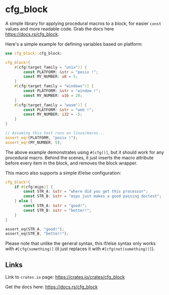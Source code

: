 # cfg_block

A simple library for applying procedural macros to a block, for easier `const`
values and more readable code. Grab the docs here <https://docs.rs/cfg_block>.

Here's a simple example for defining variables based on platform:

```rs
use cfg_block::cfg_block;

cfg_block!{
    #[cfg(target_family = "unix")] {
        const PLATFORM: &str = "posix !";
        const MY_NUMBER: u8 = 5;
    }
    #[cfg(target_family = "windows")] {
        const PLATFORM: &str = "window !";
        const MY_NUMBER: u16 = 20;
    }
    #[cfg(target_family = "wasm")] {
        const PLATFORM: &str = "web !";
        const MY_NUMBER: i32 = -5;
    }
}

// Assuming this test runs on linux/macos...
assert_eq!(PLATFORM, "posix !");
assert_eq!(MY_NUMBER, 5);
```

The above example demonstrates using `#[cfg()]`, but it should work for any
procedural macro. Behind the scenes, it just inserts the macro attribute before
every item in the block, and removes the block wrapper.

This macro also supports a simple if/else configuration:

```rs
cfg_block!{
    if #[cfg(mips)] {
        const STR_A: &str = "where did you get this processor";
        const STR_B: &str = "mips just makes a good passing doctest";
    } else {
        const STR_A: &str = "good!";
        const STR_B: &str = "better!";
    }
}

assert_eq(STR_A, "good!");
assert_eq(STR_B, "better!");
```

Please note that unlike the general syntax, this if/else syntax only works with
`#[cfg(something)]` (it just replaces it with `#[cfg(not(something))]`).

## Links

Link to `crates.io` page: <https://crates.io/crates/cfg_block>

Get the docs here: <https://docs.rs/cfg_block>
